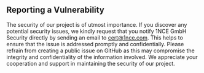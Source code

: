 ## Reporting a Vulnerability

The security of our project is of utmost importance. If you discover any potential security issues, we kindly request that you notify 1NCE GmbH Security directly by sending an email to cert@1nce.com. This helps to ensure that the issue is addressed promptly and confidentially. Please refrain from creating a public issue on GitHub as this may compromise the integrity and confidentiality of the information involved. We appreciate your cooperation and support in maintaining the security of our project.
